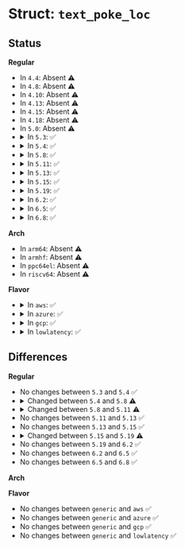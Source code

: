 # Struct: <code>text_poke_loc</code>

## Status
<b>Regular</b>
<ul>
<li>
In <code>4.4</code>: Absent ⚠️
</li>
<li>
In <code>4.8</code>: Absent ⚠️
</li>
<li>
In <code>4.10</code>: Absent ⚠️
</li>
<li>
In <code>4.13</code>: Absent ⚠️
</li>
<li>
In <code>4.15</code>: Absent ⚠️
</li>
<li>
In <code>4.18</code>: Absent ⚠️
</li>
<li>
In <code>5.0</code>: Absent ⚠️
</li>
<li>
<details>
<summary>In <code>5.3</code>: ✅</summary>

```c
struct text_poke_loc {
    void *detour;
    void *addr;
    size_t len;
    const const char[5] opcode;
};
```
</details>
</li>
<li>
<details>
<summary>In <code>5.4</code>: ✅</summary>

```c
struct text_poke_loc {
    void *detour;
    void *addr;
    size_t len;
    const const char[5] opcode;
};
```
</details>
</li>
<li>
<details>
<summary>In <code>5.8</code>: ✅</summary>

```c
struct text_poke_loc {
    s32 rel_addr;
    s32 rel32;
    u8 opcode;
    const const u8[5] text;
};
```
</details>
</li>
<li>
<details>
<summary>In <code>5.11</code>: ✅</summary>

```c
struct text_poke_loc {
    s32 rel_addr;
    s32 rel32;
    u8 opcode;
    const const u8[5] text;
    u8 old;
};
```
</details>
</li>
<li>
<details>
<summary>In <code>5.13</code>: ✅</summary>

```c
struct text_poke_loc {
    s32 rel_addr;
    s32 rel32;
    u8 opcode;
    const const u8[5] text;
    u8 old;
};
```
</details>
</li>
<li>
<details>
<summary>In <code>5.15</code>: ✅</summary>

```c
struct text_poke_loc {
    s32 rel_addr;
    s32 rel32;
    u8 opcode;
    const const u8[5] text;
    u8 old;
};
```
</details>
</li>
<li>
<details>
<summary>In <code>5.19</code>: ✅</summary>

```c
struct text_poke_loc {
    s32 rel_addr;
    s32 disp;
    u8 len;
    u8 opcode;
    const const u8[5] text;
    u8 old;
};
```
</details>
</li>
<li>
<details>
<summary>In <code>6.2</code>: ✅</summary>

```c
struct text_poke_loc {
    s32 rel_addr;
    s32 disp;
    u8 len;
    u8 opcode;
    const const u8[5] text;
    u8 old;
};
```
</details>
</li>
<li>
<details>
<summary>In <code>6.5</code>: ✅</summary>

```c
struct text_poke_loc {
    s32 rel_addr;
    s32 disp;
    u8 len;
    u8 opcode;
    const const u8[5] text;
    u8 old;
};
```
</details>
</li>
<li>
<details>
<summary>In <code>6.8</code>: ✅</summary>

```c
struct text_poke_loc {
    s32 rel_addr;
    s32 disp;
    u8 len;
    u8 opcode;
    const const u8[5] text;
    u8 old;
};
```
</details>
</li>
</ul>
<b>Arch</b>
<ul>
<li>
In <code>arm64</code>: Absent ⚠️
</li>
<li>
In <code>armhf</code>: Absent ⚠️
</li>
<li>
In <code>ppc64el</code>: Absent ⚠️
</li>
<li>
In <code>riscv64</code>: Absent ⚠️
</li>
</ul>
<b>Flavor</b>
<ul>
<li>
<details>
<summary>In <code>aws</code>: ✅</summary>

```c
struct text_poke_loc {
    void *detour;
    void *addr;
    size_t len;
    const const char[5] opcode;
};
```
</details>
</li>
<li>
<details>
<summary>In <code>azure</code>: ✅</summary>

```c
struct text_poke_loc {
    void *detour;
    void *addr;
    size_t len;
    const const char[5] opcode;
};
```
</details>
</li>
<li>
<details>
<summary>In <code>gcp</code>: ✅</summary>

```c
struct text_poke_loc {
    void *detour;
    void *addr;
    size_t len;
    const const char[5] opcode;
};
```
</details>
</li>
<li>
<details>
<summary>In <code>lowlatency</code>: ✅</summary>

```c
struct text_poke_loc {
    void *detour;
    void *addr;
    size_t len;
    const const char[5] opcode;
};
```
</details>
</li>
</ul>

## Differences
<b>Regular</b>
<ul>
<li>
No changes between <code>5.3</code> and <code>5.4</code> ✅
</li>
<li>
<details>
<summary>Changed between <code>5.4</code> and <code>5.8</code> ⚠️</summary>
<ul>
<li>
<b>Field added. </b>
<code>s32 rel_addr</code>
</li>
<li>
<b>Field added. </b>
<code>s32 rel32</code>
</li>
<li>
<b>Field added. </b>
<code>const const u8[5] text</code>
</li>
<li>
<b>Field removed. </b>
<code>void *detour</code>
</li>
<li>
<b>Field removed. </b>
<code>void *addr</code>
</li>
<li>
<b>Field removed. </b>
<code>size_t len</code>
</li>
<li>
<b>Field type changed. </b>
<code>const const char[5] opcode</code> ➡️ <code>u8 opcode</code>
</li>
</ul>
</details>
</li>
<li>
<details>
<summary>Changed between <code>5.8</code> and <code>5.11</code> ⚠️</summary>
<ul>
<li>
<b>Field added. </b>
<code>u8 old</code>
</li>
</ul>
</details>
</li>
<li>
No changes between <code>5.11</code> and <code>5.13</code> ✅
</li>
<li>
No changes between <code>5.13</code> and <code>5.15</code> ✅
</li>
<li>
<details>
<summary>Changed between <code>5.15</code> and <code>5.19</code> ⚠️</summary>
<ul>
<li>
<b>Field added. </b>
<code>s32 disp</code>
</li>
<li>
<b>Field added. </b>
<code>u8 len</code>
</li>
<li>
<b>Field removed. </b>
<code>s32 rel32</code>
</li>
</ul>
</details>
</li>
<li>
No changes between <code>5.19</code> and <code>6.2</code> ✅
</li>
<li>
No changes between <code>6.2</code> and <code>6.5</code> ✅
</li>
<li>
No changes between <code>6.5</code> and <code>6.8</code> ✅
</li>
</ul>
<b>Arch</b>
<ul>
</ul>
<b>Flavor</b>
<ul>
<li>
No changes between <code>generic</code> and <code>aws</code> ✅
</li>
<li>
No changes between <code>generic</code> and <code>azure</code> ✅
</li>
<li>
No changes between <code>generic</code> and <code>gcp</code> ✅
</li>
<li>
No changes between <code>generic</code> and <code>lowlatency</code> ✅
</li>
</ul>
